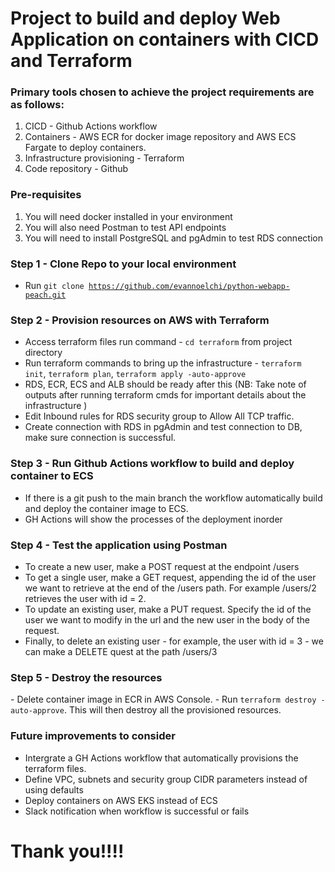 # Project to build and deploy Web Application on containers with CICD and Terraform

<h3>Primary tools chosen to achieve the project requirements are as follows:</h3> 

1. CICD - Github Actions workflow
2. Containers - AWS ECR for docker image repository and  AWS ECS Fargate to deploy containers.
3. Infrastructure provisioning - Terraform
4. Code repository - Github

<h3>Pre-requisites</h3>

1. You will need docker installed in your environment
2. You will also need Postman to test API endpoints
3. You will need to install PostgreSQL and pgAdmin to test RDS connection

<h3>Step 1 - Clone Repo to your local environment</h3>

  - Run  <code>git clone https://github.com/evannoelchi/python-webapp-peach.git</code>

<h3>Step 2 - Provision resources on AWS with Terraform</h3>

- Access terraform files run command - <code>cd terraform</code> from project directory
- Run terraform commands to bring up the infrastructure - <code>terraform init</code>, 
  <code>terraform plan</code>, <code>terraform apply -auto-approve</code>
- RDS, ECR, ECS and ALB should be ready after this
  (NB: Take note of outputs after running terraform cmds for important details about the       infrastructure )
- Edit Inbound rules for RDS security group to Allow All TCP traffic.
- Create connection with RDS in pgAdmin and test connection to DB, make sure connection is successful. 

<h3>Step 3 - Run Github Actions workflow to build and deploy container to ECS</h3>

- If there is a git push to the main branch the workflow automatically build and deploy the container image to ECS.
- GH Actions will show the processes of the deployment inorder

<h3>Step 4 - Test the application using Postman</h3>

- To create a new user, make a POST request at the endpoint /users
- To get a single user, make a GET request, appending the id of the user we want to retrieve at the end of the /users path. For example /users/2 retrieves the user with id = 2.
- To update an existing user, make a PUT request. Specify the id of the user we want to modify in the url and the new user in the body of the request.
- Finally, to delete an existing user - for example, the user with id = 3 - we can make a DELETE quest at the path /users/3

<h3>Step 5 - Destroy the resources</h3>
- Delete container image in ECR in AWS Console.
- Run <code>terraform destroy -auto-approve</code>. This will then destroy all the provisioned resources.

<h3>Future improvements to consider</h3>

- Intergrate a GH Actions workflow that automatically provisions the terraform files.
- Define VPC, subnets and security group CIDR parameters instead of using defaults
- Deploy containers on AWS EKS instead of ECS
- Slack notification when workflow is successful or fails

# Thank you!!!!
